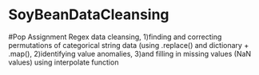 # SoyBeanDataCleansing
#Pop Assignment
Regex data cleansing, 
1)finding and correcting permutations of categorical string data (using .replace() and dictionary + .map(), 
2)identifying value anomalies, 
3)and filling in missing values (NaN values) using interpolate function
